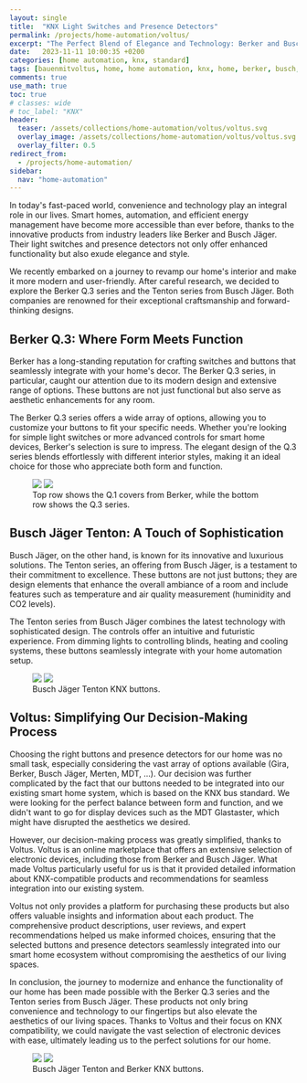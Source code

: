 ```yaml
---
layout: single
title:  "KNX Light Switches and Presence Detectors"
permalink: /projects/home-automation/voltus/
excerpt: "The Perfect Blend of Elegance and Technology: Berker and Busch Jäger Light Switches and Presence Detectors"
date:   2023-11-11 10:00:35 +0200
categories: [home automation, knx, standard]
tags: [bauenmitvoltus, home, home automation, knx, home, berker, busch, jaeger, jäger, taster, switch, light, blinds, heating, control, weather, station, monitor, bus, system]
comments: true
use_math: true
toc: true
# classes: wide
# toc_label: "KNX"
header:
  teaser: /assets/collections/home-automation/voltus/voltus.svg
  overlay_image: /assets/collections/home-automation/voltus/voltus.svg
  overlay_filter: 0.5
redirect_from:
  - /projects/home-automation/
sidebar:
  nav: "home-automation"
---
```


In today's fast-paced world, convenience and technology play an integral role in our lives. Smart homes, automation, and efficient energy management have become more accessible than ever before, thanks to the innovative products from industry leaders like Berker and Busch Jäger. Their light switches and presence detectors not only offer enhanced functionality but also exude elegance and style.

We recently embarked on a journey to revamp our home's interior and make it more modern and user-friendly. After careful research, we decided to explore the Berker Q.3 series and the Tenton series from Busch Jäger. Both companies are renowned for their exceptional craftsmanship and forward-thinking designs.

## Berker Q.3: Where Form Meets Function

Berker has a long-standing reputation for crafting switches and buttons that seamlessly integrate with your home's decor. The Berker Q.3 series, in particular, caught our attention due to its modern design and extensive range of options. These buttons are not just functional but also serve as aesthetic enhancements for any room.

The Berker Q.3 series offers a wide array of options, allowing you to customize your buttons to fit your specific needs. Whether you're looking for simple light switches or more advanced controls for smart home devices, Berker's selection is sure to impress. The elegant design of the Q.3 series blends effortlessly with different interior styles, making it an ideal choice for those who appreciate both form and function.

<figure >
    <a href="/assets/collections/home-automation/berker/Berker-Q1-Q3.jpg"><img src="/assets/collections/home-automation/berker/Berker-Q1-Q3.jpg"></a>
    <a href="/assets/collections/home-automation/berker/Berker-Q1-Q3-ang-view.jpg"><img src="/assets/collections/home-automation/berker/Berker-Q1-Q3-ang-view.jpg"></a>
    <figcaption>Top row shows the Q.1 covers from Berker, while the bottom row shows the Q.3 series.</figcaption>
</figure>

## Busch Jäger Tenton: A Touch of Sophistication

Busch Jäger, on the other hand, is known for its innovative and luxurious solutions. The Tenton series, an offering from Busch Jäger, is a testament to their commitment to excellence. These buttons are not just buttons; they are design elements that enhance the overall ambiance of a room and include features such as temperature and air quality measurement (huminidity and CO2 levels).

The Tenton series from Busch Jäger combines the latest technology with sophisticated design. The controls offer an intuitive and futuristic experience. From dimming lights to controlling blinds, heating and cooling systems, these buttons seamlessly integrate with your home automation setup.

<figure >
    <a href="/assets/collections/home-automation/bj/Tenton-black.jpg"><img src="/assets/collections/home-automation/bj/Tenton-black.jpg"></a>
    <a href="/assets/collections/home-automation/bj/Tenton-white.jpg"><img src="/assets/collections/home-automation/bj/Tenton-white.jpg"></a>
    <figcaption>Busch Jäger Tenton KNX buttons.</figcaption>
</figure>

## Voltus: Simplifying Our Decision-Making Process

Choosing the right buttons and presence detectors for our home was no small task, especially considering the vast array of options available (Gira, Berker, Busch Jäger, Merten, MDT, ...). Our decision was further complicated by the fact that our buttons needed to be integrated into our existing smart home system, which is based on the KNX bus standard. We were looking for the perfect balance between form and function, and we didn't want to go for display devices such as the MDT Glastaster, which might have disrupted the aesthetics we desired.

However, our decision-making process was greatly simplified, thanks to Voltus. Voltus is an online marketplace that offers an extensive selection of electronic devices, including those from Berker and Busch Jäger. What made Voltus particularly useful for us is that it provided detailed information about KNX-compatible products and recommendations for seamless integration into our existing system.

Voltus not only provides a platform for purchasing these products but also offers valuable insights and information about each product. The comprehensive product descriptions, user reviews, and expert recommendations helped us make informed choices, ensuring that the selected buttons and presence detectors seamlessly integrated into our smart home ecosystem without compromising the aesthetics of our living spaces.

In conclusion, the journey to modernize and enhance the functionality of our home has been made possible with the Berker Q.3 series and the Tenton series from Busch Jäger. These products not only bring convenience and technology to our fingertips but also elevate the aesthetics of our living spaces. Thanks to Voltus and their focus on KNX compatibility, we could navigate the vast selection of electronic devices with ease, ultimately leading us to the perfect solutions for our home.

<figure >
    <a href="/assets/collections/home-automation/Berker-Tenton-mix.jpg"><img src="/assets/collections/home-automation/Berker-Tenton-mix.jpg"></a>
    <a href="/assets/collections/home-automation/Berker-Tenton-mix.jpg"><img src="/assets/collections/home-automation/Berker-Tenton-mix.jpg"></a>
    <figcaption>Busch Jäger Tenton and Berker KNX buttons.</figcaption>
</figure>
